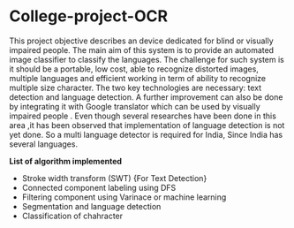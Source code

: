 College-project-OCR
===================

This project objective describes an device dedicated for blind or   visually impaired people. The main aim of this system is to provide   an automated image classifier to classify the languages.   The challenge for such system is it should be a portable, low cost,   able to recognize distorted images, multiple languages and efficient   working in term of ability to recognize multiple size character. The   two key technologies are necessary: text detection and language   detection. A further improvement can also be done by integrating   it with Google translator which can be used by visually impaired   people .   Even though several researches have been done in this area ,it has   been observed that implementation of language detection is not yet   done. So a multi language detector is required for India, Since India   has several languages.

**List of algorithm implemented**
  * Stroke width transform (SWT) {For Text Detection}
  * Connected component labeling using DFS
  * Filtering component using Varinace or machine learning
  * Segmentation and language detection
  * Classification of chahracter
